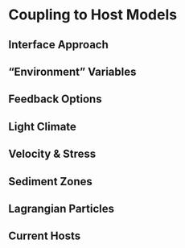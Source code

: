 # Coupling to Host Models

## Interface Approach


## “Environment” Variables


## Feedback Options


## Light Climate


## Velocity & Stress


## Sediment Zones


## Lagrangian Particles


## Current Hosts

